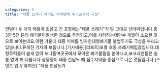 ```yaml
---
categories: h
title: "태풍 쓰레기 처리도 막막얌체 투기꾼까지 극성"
---
```

연달아 두 개의 태풍이 휩쓸고 간 포항에는"태풍 쓰레기"가 말 그대로 산더미입니다.총 3만 5천 톤의 폐기물이발생한 것으로 추정되고,이를 처리하는데만수 개월이 소요될 것으로 보이는데요.이런 가운데 태풍 피해를 빙자한대형폐기물 불법투기도 극성을 부리고 있습니다.류희진 기자의 보돕니다.[기사내용][리포트]포항 호동 쓰레기매립장입니다.대형트럭들이 쉴새 없이 드나들며곳곳에서 모아온 폐기물들을 쏟아내고,포크레인들은 쉴틈 없이 퍼 나릅니다.상당량이 태풍 힌남노 때 침수지역을 중심으로 나온 것들입니다.[스탠드 업 // 류희진] "태풍 힌남노가